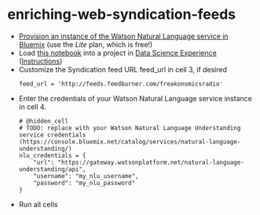 # enriching-web-syndication-feeds

* [Provision an instance of the Watson Natural Language service in Bluemix](https://console.bluemix.net/catalog/services/natural-language-understanding/) (use the _Lite_ plan, which is free!)
* Load [this notebook](https://raw.githubusercontent.com/ibm-watson-data-lab/enriching-web-syndication-feeds/master/enrich_syndication_feed.ipynb) into a project in [Data Science Experience](http://datascience.ibm.com/analytics) ([Instructions](https://apsportal.ibm.com/docs/content/analyze-data/creating-notebooks.html)) 
* Customize the Syndication feed URL feed_url in cell 3, if desired 
  ```
  feed_url = 'http://feeds.feedburner.com/freakonomicsradio'
  ```
* Enter the credentials of your Watson Natural Language service instance in cell 4.
  ```
  # @hidden_cell
  # TODO: replace with your Watson Natural Language Understanding service credentials (https://console.bluemix.net/catalog/services/natural-language-understanding/)
  nlu_credentials = {
      "url": "https://gateway.watsonplatform.net/natural-language-understanding/api",
      "username": "my_nlu_username",
      "password": "my_nlu_password"
  }
  ```
* Run all cells

